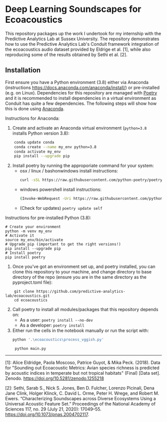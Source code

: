 # Deep Learning Soundscapes for Ecoacoustics

This repository packages up the work I undertook for my internship with the Predictive Analytics Lab at Sussex University. The repository demonstrates how to use the Predictive Analytics Lab's Conduit framework integration of the ecoacoustics audio dataset provided by Eldrige et al. [1], while also reproducing some of the results obtained by Sethi et al. [2].

## Installation
First ensure you have a Python environment (3.8) either via Anaconda
(instructions https://docs.anaconda.com/anaconda/install/) or pre-installed (e.g. on Linux).
Dependencies for this repository are managed with [Poetry] and it is recommended to install dependencies in a virtual environment as Conduit has quite a few dependencies. The following steps will show how this is done using [Anaconda].


Instructions for Anaconda:

1.  Create and activate an Anaconda virtual environment (`python=3.8` installs Python version 3.8):
```sh
    conda update conda
    conda create --name my_env python=3.8
    conda activate my_env
    pip install --upgrade pip
```
2. Install poetry by running the approporiate command for your system:
    * osx / linux / bashonwindows install instructions:
        ```sh
        curl -sSL https://raw.githubusercontent.com/python-poetry/poetry/master/get-poetry.py | python -
        ```
    * windows powershell install instructions:
        ```sh
        (Invoke-WebRequest -Uri https://raw.githubusercontent.com/python-poetry/poetry/master/get-poetry.py -UseBasicParsing).Content | python -
        ```
    * (Check for updates) `poetry update self`


Instructions for pre-installed Python (3.8):

```
# Create your environment
python -m venv my_env
# Activate it
source my_env/bin/activate
# Upgrade pip (important to get the right versions!)
pip install --upgrade pip
# Install poetry
pip install poetry
```




1. Once you've got an environment set up, and poetry installed, you can clone this repository to your machine,
and change directory to base directory of the repo (ensure you are in the same directory as the pyproject.toml file):

```
    git clone https://github.com/predictive-analytics-lab/ecoacoustics.git
    cd ecoacoustics
```
2. Call poetry to install all modules/packages that this repository depends on:
    * As a user: `poetry install --no-dev`
    * As a developer: `poetry install`
3. Either run the cells in the notebook manually or run the script with:
    ```sh
    python '.\ecoacoustics\process_vggish.py'
    ```
   ```shell
    python main.py
    ```
---
[1]: Alice Eldridge, Paola Moscoso, Patrice Guyot, & Mika Peck. (2018). Data for "Sounding out Ecoacoustic Metrics: Avian species richness is predicted by acoustic indices in temperate but not tropical habitats" (Final) [Data set]. Zenodo. https://doi.org/10.5281/zenodo.1255218

[2]: Sethi, Sarab S., Nick S. Jones, Ben D. Fulcher, Lorenzo Picinali, Dena Jane Clink, Holger Klinck, C. David L. Orme, Peter H. Wrege, and Robert M. Ewers. “Characterizing Soundscapes across Diverse Ecosystems Using a Universal Acoustic Feature Set.” Proceedings of the National Academy of Sciences 117, no. 29 (July 21, 2020): 17049–55. https://doi.org/10.1073/pnas.2004702117.

[//]: #
  [Poetry]: <https://python-poetry.org/>
  [Anaconda]: <https://docs.anaconda.com/anaconda/>
